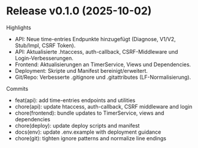 # Release v0.1.0 (2025-10-02)

Highlights
- API: Neue time-entries Endpunkte hinzugefügt (Diagnose, V1/V2, Stub/Impl, CSRF Token).
- API: Aktualisierte .htaccess, auth-callback, CSRF-Middleware und Login-Verbesserungen.
- Frontend: Aktualisierungen an TimerService, Views und Dependencies.
- Deployment: Skripte und Manifest bereinigt/erweitert.
- Git/Repo: Verbesserte .gitignore und .gitattributes (LF-Normalisierung).

Commits
- feat(api): add time-entries endpoints and utilities
- chore(api): update htaccess, auth-callback, CSRF middleware and login
- chore(frontend): bundle updates to TimerService, views and dependencies
- chore(deploy): update deploy scripts and manifest
- docs(env): update .env.example with deployment guidance
- chore(git): tighten ignore patterns and normalize line endings

